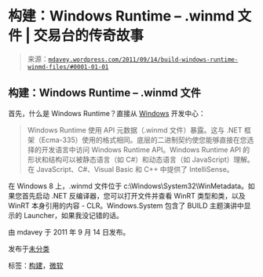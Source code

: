 <!--yml

分类：未分类

日期：2024 年 05 月 18 日 06:16:29

-->

# 构建：Windows Runtime – .winmd 文件 | 交易台的传奇故事

> 来源：[`mdavey.wordpress.com/2011/09/14/build-windows-runtime-winmd-files/#0001-01-01`](https://mdavey.wordpress.com/2011/09/14/build-windows-runtime-winmd-files/#0001-01-01)

## 构建：Windows Runtime – .winmd 文件

首先，什么是 Windows Runtime？直接从 [Windows](http://msdn.microsoft.com/en-us/library/windows/apps/hh464947(v=VS.85).aspx) 开发中心：

> Windows Runtime 使用 API 元数据（.winmd 文件）暴露。这与 .NET 框架（Ecma-335）使用的格式相同。底层的二进制契约使您能够直接在您选择的开发语言中访问 Windows Runtime API。Windows Runtime API 的形状和结构可以被静态语言（如 C#）和动态语言（如 JavaScript）理解。在 JavaScript、C#、Visual Basic 和 C++ 中提供了 IntelliSense。

在 Windows 8 上，.winmd 文件位于 c:\Windows\System32\WinMetadata。如果您首先启动 .NET 反编译器，您可以打开文件并查看 WinRT 类型和类，以及 WinRT 本身引用的内容 - CLR。Windows.System 包含了 BUILD 主题演讲中显示的 Launcher，如果我没记错的话。

由 mdavey 于 2011 年 9 月 14 日发布。

发布于[未分类](https://mdavey.wordpress.com/category/uncategorized/)

标签：[构建](https://mdavey.wordpress.com/tag/build/)，[微软](https://mdavey.wordpress.com/tag/microsoft/)
